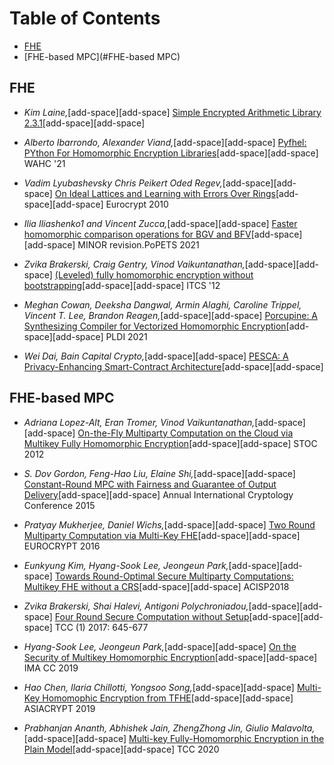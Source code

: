 # Table of Contents
  * [FHE](#FHE)
  * [FHE-based MPC](#FHE-based MPC)
  

## FHE
- *Kim Laine,*[add-space][add-space]
  [Simple Encrypted Arithmetic Library 2.3.1](https://www.microsoft.com/en-us/research/uploads/prod/2017/11/sealmanual-2-3-1.pdf)[add-space][add-space]

- *Alberto Ibarrondo, Alexander Viand,*[add-space][add-space]
  [Pyfhel: PYthon For Homomorphic Encryption Libraries](https://www.research-collection.ethz.ch/bitstream/handle/20.500.11850/522339/pyfhel.pdf?sequence=3)[add-space][add-space]
  WAHC '21

- *Vadim Lyubashevsky Chris Peikert Oded Regev,*[add-space][add-space]
  [On Ideal Lattices and Learning with Errors Over Rings](https://eprint.iacr.org/2012/230.pdf)[add-space][add-space]
  Eurocrypt 2010

- *Ilia Iliashenko1 and Vincent Zucca,*[add-space][add-space]
  [Faster homomorphic comparison operations for BGV and BFV](https://eprint.iacr.org/2021/315.pdf)[add-space][add-space]
  MINOR revision.PoPETS 2021

- *Zvika Brakerski, Craig Gentry, Vinod Vaikuntanathan,*[add-space][add-space]
  [(Leveled) fully homomorphic encryption without bootstrapping](https://dl.acm.org/doi/10.1145/2090236.2090262)[add-space][add-space]
  ITCS '12

- *Meghan Cowan, Deeksha Dangwal, Armin Alaghi, Caroline Trippel, Vincent T. Lee, Brandon Reagen,*[add-space][add-space]
  [Porcupine: A Synthesizing Compiler for Vectorized Homomorphic Encryption](https://arxiv.org/abs/2101.07841)[add-space][add-space]
  PLDI 2021

- *Wei Dai, Bain Capital Crypto,*[add-space][add-space]
  [PESCA: A Privacy-Enhancing Smart-Contract Architecture](https://eprint.iacr.org/2022/1119.pdf)[add-space][add-space]


## FHE-based MPC
- *Adriana Lopez-Alt, Eran Tromer, Vinod Vaikuntanathan,*[add-space][add-space]
  [On-the-Fly Multiparty Computation on the Cloud via Multikey Fully Homomorphic Encryption](https://eprint.iacr.org/2013/094.pdf)[add-space][add-space]
  STOC 2012

- *S. Dov Gordon, Feng-Hao Liu, Elaine Shi,*[add-space][add-space]
  [Constant-Round MPC with Fairness and Guarantee of Output Delivery](https://eprint.iacr.org/2015/371.pdf)[add-space][add-space]
  Annual International Cryptology Conference 2015

- *Pratyay Mukherjee, Daniel Wichs,*[add-space][add-space]
  [Two Round Multiparty Computation via Multi-Key FHE](https://eprint.iacr.org/2015/345.pdf)[add-space][add-space]
  EUROCRYPT 2016

- *Eunkyung Kim, Hyang-Sook Lee, Jeongeun Park,*[add-space][add-space]
  [Towards Round-Optimal Secure Multiparty Computations: Multikey FHE without a CRS](https://eprint.iacr.org/2018/1156.pdf)[add-space][add-space]
  ACISP2018

- *Zvika Brakerski, Shai Halevi, Antigoni Polychroniadou,*[add-space][add-space]
  [Four Round Secure Computation without Setup](https://eprint.iacr.org/2017/386.pdf)[add-space][add-space]
  TCC (1) 2017: 645-677

- *Hyang-Sook Lee, Jeongeun Park,*[add-space][add-space]
  [On the Security of Multikey Homomorphic Encryption](https://eprint.iacr.org/2019/1082.pdf)[add-space][add-space]
  IMA CC 2019

- *Hao Chen, Ilaria Chillotti, Yongsoo Song,*[add-space][add-space]
  [Multi-Key Homomophic Encryption from TFHE](https://eprint.iacr.org/2019/116.pdf)[add-space][add-space]
  ASIACRYPT 2019

- *Prabhanjan Ananth, Abhishek Jain, ZhengZhong Jin, Giulio Malavolta,*[add-space][add-space]
  [Multi-key Fully-Homomorphic Encryption in the Plain Model](https://eprint.iacr.org/2020/180.pdf)[add-space][add-space]
  TCC 2020





